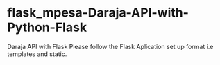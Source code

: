 # flask_mpesa-Daraja-API-with-Python-Flask
Daraja API with Flask
Please follow the Flask Aplication set up format i.e templates and static.

